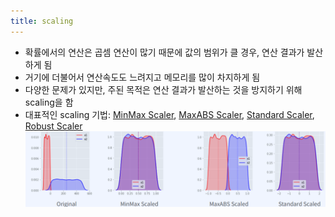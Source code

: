 ```yaml
---
title: scaling
---
```


- 확률에서의 연산은 곱셈 연산이 많기 때문에 값의 범위가 클 경우, 연산 결과가 발산하게 됨 
- 거기에 더불어서 연산속도도 느려지고 메모리를 많이 차지하게 됨 
- 다양한 문제가 있지만, 주된 목적은 연산 결과가 발산하는 것을 방지하기 위해 scaling을 함 
- 대표적인 scaling 기법: [MinMax Scaler](https://code7ssage.github.io/MinMax-Scaler/), [MaxABS Scaler](https://code7ssage.github.io/MaxABS-Scaler/), [Standard Scaler](https://code7ssage.github.io/Standard-Scaler/), [Robust Scaler](https://code7ssage.github.io/Robust-Scale/)
    ![image](https://github.com/code7ssage/code7ssage.github.io/blob/master/assets/attached%20file/Pasted%20image%2020240103125246.png?raw=true)
